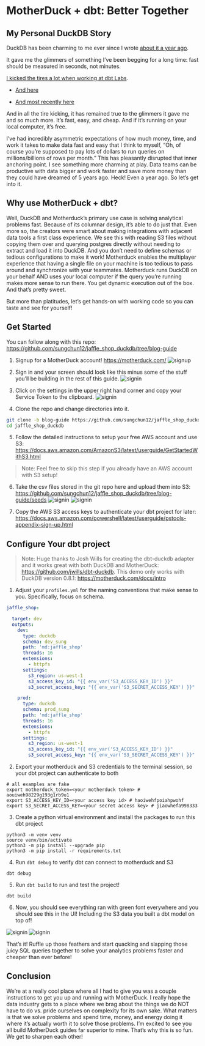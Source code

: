 # MotherDuck + dbt: Better Together

## My Personal DuckDB Story
DuckDB has been charming to me ever since I wrote [about it a year ago](https://roundup.getdbt.com/p/dbt-learning-to-love-software-engineers).

It gave me the glimmers of something I’ve been begging for a long time: fast should be measured in seconds, not minutes.

[I kicked the tires a lot when working at dbt Labs](https://github.com/dbt-labs/jaffle_shop_duckdb).

- [And here](https://www.loom.com/share/ed4a6f59957e43158837eb4ba0c5ed67)


- [And most recently here](https://www.loom.com/share/e213768457094a3187663a6cff76a61d?sid=29d6d696-0581-4b50-af45-7132dfb65f80)

And in all the tire kicking, it has remained true to the glimmers it gave me and so much more. It’s fast, easy, and cheap. And if it’s running on your local computer, it’s free. 

I’ve had incredibly asymmetric expectations of how much money, time, and work it takes to make data fast and easy that I think to myself, “Oh, of course you’re supposed to pay lots of dollars to run queries on millions/billions of rows per month.” This has pleasantly disrupted that inner anchoring point. I see something more charming at play. Data teams can be productive with data bigger and work faster and save more money than they could have dreamed of 5 years ago. Heck! Even a year ago. So let’s get into it.

## Why use MotherDuck + dbt?
Well, DuckDB and Motherduck’s primary use case is solving analytical problems fast. Because of its columnar design, it’s able to do just that. Even more so, the creators were smart about making integrations with adjacent data tools a first class experience. We see this with reading S3 files without copying them over and querying postgres directly without needing to extract and load it into DuckDB. And you don’t need to define schemas or tedious configurations to make it work! Motherduck enables the multiplayer experience that having a single file on your machine is too tedious to pass around and synchronize with your teammates. Motherduck runs DuckDB on your behalf AND uses your local computer if the query you’re running makes more sense to run there. You get dynamic execution out of the box. And that’s pretty sweet.

But more than platitudes, let’s get hands-on with working code so you can taste and see for yourself!

## Get Started

You can follow along with this repo: https://github.com/sungchun12/jaffle_shop_duckdb/tree/blog-guide

1. Signup for a MotherDuck account! https://motherduck.com/
![signup](/images/motherduck_signup.png)

2. Sign in and your screen should look like this minus some of the stuff you’ll be building in the rest of this guide.
![signin](/images/signin.png)

3. Click on the settings in the upper right hand corner and copy your Service Token to the clipboard.
![signin](/images/service_token.png)

4. Clone the repo and change directories into it.

```bash
git clone -b blog-guide https://github.com/sungchun12/jaffle_shop_duckdb.git
cd jaffle_shop_duckdb
```

5. Follow the detailed instructions to setup your free AWS account and use S3: https://docs.aws.amazon.com/AmazonS3/latest/userguide/GetStartedWithS3.html

> Note: Feel free to skip this step if you already have an AWS account with S3 setup!

6. Take the csv files stored in the git repo here and upload them into S3: https://github.com/sungchun12/jaffle_shop_duckdb/tree/blog-guide/seeds
![signin](/images/seeds.png)
![signin](/images/s3_seeds.png)

7. Copy the AWS S3 access keys to authenticate your dbt project for later: https://docs.aws.amazon.com/powershell/latest/userguide/pstools-appendix-sign-up.html 

## Configure Your dbt project
> Note: Huge thanks to Josh Wills for creating the dbt-duckdb adapter and it works great with both DuckDB and MotherDuck: https://github.com/jwills/dbt-duckdb. This demo only works with DuckDB version 0.8.1: https://motherduck.com/docs/intro

1. Adjust your `profiles.yml` for the naming conventions that make sense to you. Specifically, focus on schema. 

```yaml
jaffle_shop:

  target: dev
  outputs:
    dev:
      type: duckdb
      schema: dev_sung
      path: 'md:jaffle_shop'
      threads: 16
      extensions: 
        - httpfs
      settings:
        s3_region: us-west-1
        s3_access_key_id: "{{ env_var('S3_ACCESS_KEY_ID') }}"
        s3_secret_access_key: "{{ env_var('S3_SECRET_ACCESS_KEY') }}"

    prod:
      type: duckdb
      schema: prod_sung
      path: 'md:jaffle_shop'
      threads: 16
      extensions: 
        - httpfs
      settings:
        s3_region: us-west-1
        s3_access_key_id: "{{ env_var('S3_ACCESS_KEY_ID') }}"
        s3_secret_access_key: "{{ env_var('S3_SECRET_ACCESS_KEY') }}"
```

2. Export your motherduck and S3 credentials to the terminal session, so your dbt project can authenticate to both

```shell
# all examples are fake
export motherduck_token=<your motherduck token> # aouiweh98229g193g1rb9u1
export S3_ACCESS_KEY_ID=<your access key id> # haoiwehfpoiahpwohf
export S3_SECRET_ACCESS_KEY=<your secret access key> # jiaowhefa998333
```

3. Create a python virtual environment and install the packages to run this dbt project

```shell
python3 -m venv venv
source venv/bin/activate
python3 -m pip install --upgrade pip
python3 -m pip install -r requirements.txt
```

4. Run `dbt debug` to verify dbt can connect to motherduck and S3

```shell
dbt debug
```

5. Run `dbt build` to run and test the project!

```shell
dbt build
```

6. Now, you should see everything ran with green font everywhere and you should see this in the UI! Including the S3 data you built a dbt model on top of!

![signin](/images/green_logs.png)
![signin](/images/motherduck_success.png)



That’s it! Ruffle up those feathers and start quacking and slapping those juicy SQL queries together to solve your analytics problems faster and cheaper than ever before!

## Conclusion

We’re at a really cool place where all I had to give you was a couple instructions to get you up and running with MotherDuck. I really hope the data industry gets to a place where we brag about the things we do NOT have to do vs. pride ourselves on complexity for its own sake. What matters is that we solve problems and spend time, money, and energy doing it where it’s actually worth it to solve those problems. I’m excited to see you all build MotherDuck guides far superior to mine. That’s why this is so fun. We get to sharpen each other!
